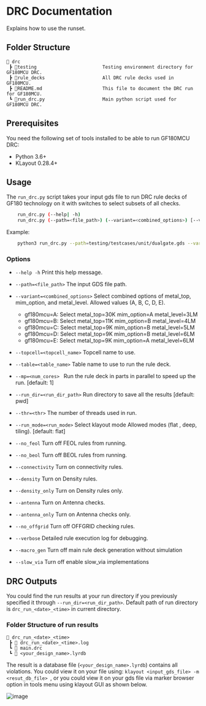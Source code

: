 # DRC Documentation

Explains how to use the runset.

## Folder Structure

```text
📁 drc
 ┣ 📁testing                        Testing environment directory for GF180MCU DRC. 
 ┣ 📁rule_decks                     All DRC rule decks used in GF180MCU.
 ┣ 📜README.md                      This file to document the DRC run for GF180MCU.
 ┗ 📜run_drc.py                     Main python script used for GF180MCU DRC.
 ```

## **Prerequisites**
You need the following set of tools installed to be able to run GF180MCU DRC:
- Python 3.6+
- KLayout 0.28.4+

## **Usage**

The `run_drc.py` script takes your input gds file to run DRC rule decks of GF180 technology on it with switches to select subsets of all checks. 

```bash
    run_drc.py (--help| -h)
    run_drc.py (--path=<file_path>) (--variant=<combined_options>) [--verbose] [--table=<table_name>]... [--mp=<num_cores>] [--run_dir=<run_dir_path>] [--topcell=<topcell_name>] [--thr=<thr>] [--run_mode=<run_mode>] [--no_feol] [--no_beol] [--connectivity] [--density] [--density_only] [--antenna] [--antenna_only] [--no_offgrid] [--macro_gen] [--slow_via]
```

Example:

```bash
    python3 run_drc.py --path=testing/testcases/unit/dualgate.gds --variant=C --table=dualgate --run_mode=deep --no_offgrid
```

### Options

- `--help -h`                           Print this help message.

- `--path=<file_path>`                  The input GDS file path.

- `--variant=<combined_options>`        Select combined options of metal_top, mim_option, and metal_level. Allowed values (A, B, C, D, E).
  - gf180mcu=A: Select  metal_top=30K  mim_option=A  metal_level=3LM
  - gf180mcu=B: Select  metal_top=11K  mim_option=B  metal_level=4LM
  - gf180mcu=C: Select  metal_top=9K   mim_option=B  metal_level=5LM
  - gf180mcu=D: Select  metal_top=9K   mim_option=B  metal_level=6LM
  - gf180mcu=E: Select  metal_top=9K   mim_option=A  metal_level=6LM

- `--topcell=<topcell_name>`            Topcell name to use.

- `--table=<table_name>`                Table name to use to run the rule deck.

- `--mp=<num_cores> `                   Run the rule deck in parts in parallel to speed up the run. [default: 1]

- `--run_dir=<run_dir_path>`            Run directory to save all the results [default: pwd]

- `--thr=<thr>`                         The number of threads used in run.

- `--run_mode=<run_mode>`               Select klayout mode Allowed modes (flat , deep, tiling). [default: flat]

- `--no_feol`                           Turn off FEOL rules from running.

- `--no_beol`                           Turn off BEOL rules from running.

- `--connectivity`                      Turn on connectivity rules.

- `--density`                           Turn on Density rules.

- `--density_only`                      Turn on Density rules only.

- `--antenna`                           Turn on Antenna checks.

- `--antenna_only`                      Turn on Antenna checks only.

- `--no_offgrid`                        Turn off OFFGRID checking rules.

- `--verbose`                           Detailed rule execution log for debugging.

- `--macro_gen`                        Turn off 
main rule deck generation without simulation

- `--slow_via`                        Turn off 
enable slow_via implementations  

## **DRC Outputs**

You could find the run results at your run directory if you previously specified it through `--run_dir=<run_dir_path>`. Default path of run directory is `drc_run_<date>_<time>` in current directory.

### Folder Structure of run results

```text
📁 drc_run_<date>_<time>
 ┣ 📜 drc_run_<date>_<time>.log
 ┗ 📜 main.drc
 ┗ 📜 <your_design_name>.lyrdb
 ```

The result is a database file (`<your_design_name>.lyrdb`) contains all violations. 
You could view it on your file using: `klayout <input_gds_file> -m <resut_db_file> `, or you could view it on your gds file via marker browser option in tools menu using klayout GUI as shown below.

![image](https://user-images.githubusercontent.com/91015308/219004873-be7c1e81-7085-4e82-8cd4-8303bc021e13.png)


